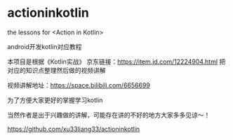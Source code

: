 # actioninkotlin
the lessons for &lt;Action in Kotlin>

android开发kotlin对应教程

本项目是根据《Kotlin实战》
京东链接：https://item.jd.com/12224904.html
把对应的知识点整理然后做的视频讲解

视频讲解地址：https://space.bilibili.com/6656699

为了方便大家更好的掌握学习kotlin

当然作者是出于兴趣做的讲解，可能存在讲的不好的地方大家多多见谅～！


https://github.com/xu33liang33/actioninkotlin

